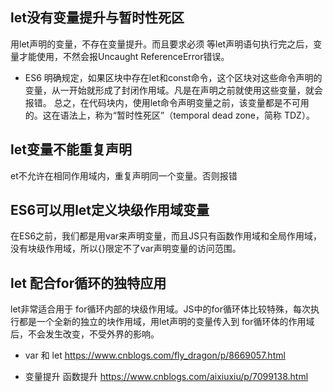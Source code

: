 ## let没有变量提升与暂时性死区
用let声明的变量，不存在变量提升。而且要求必须 等let声明语句执行完之后，变量才能使用，不然会报Uncaught ReferenceError错误。
- ES6 明确规定，如果区块中存在let和const命令，这个区块对这些命令声明的变量，从一开始就形成了封闭作用域。凡是在声明之前就使用这些变量，就会报错。
总之，在代码块内，使用let命令声明变量之前，该变量都是不可用的。这在语法上，称为“暂时性死区”（temporal dead zone，简称 TDZ）。

## let变量不能重复声明
et不允许在相同作用域内，重复声明同一个变量。否则报错

## ES6可以用let定义块级作用域变量
在ES6之前，我们都是用var来声明变量，而且JS只有函数作用域和全局作用域，没有块级作用域，所以{}限定不了var声明变量的访问范围。

## let 配合for循环的独特应用
let非常适合用于 for循环内部的块级作用域。JS中的for循环体比较特殊，每次执行都是一个全新的独立的块作用域，用let声明的变量传入到 for循环体的作用域后，不会发生改变，不受外界的影响。


- var 和 let  https://www.cnblogs.com/fly_dragon/p/8669057.html

- 变量提升 函数提升  https://www.cnblogs.com/aixiuxiu/p/7099138.html

